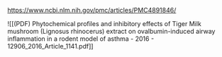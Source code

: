 
https://www.ncbi.nlm.nih.gov/pmc/articles/PMC4891846/

![[(PDF) Phytochemical profiles and inhibitory effects of Tiger Milk mushroom (Lignosus rhinocerus) extract on ovalbumin-induced airway inflammation in a rodent model of asthma - 2016 - 12906_2016_Article_1141.pdf]]
